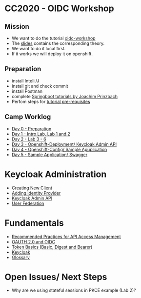 # CC2020 - OIDC Workshop
## Mission
- We want to do the tutorial [oidc-workshop](https://github.com/andifalk/secure-oauth2-oidc-workshop)
- The [slides](https://andifalk.github.io/oidc-workshop-spring-io-2019/#/) contains the corresponding theory.
- We want to do it local first.
- If it works we will deploy it on openshift.

## Preparation
- install Intelli/J
- install git and check commit
- install Postman
- complete [Springboot tutorials by Joachim Prinzbach](https://confluence.baloisenet.com/atlassian/pages/viewpage.action?pageId=1840186564)
- Perfom steps for [tutorial pre-requisites](https://andifalk.gitbook.io/openid-connect-workshop/introduction/setup)

## Camp Worklog
- [Day 0 - Preparation](./camp-worklog/Day-0.md)
- [Day 1 - Intro Lab, Lab 1 and 2](./camp-worklog/Day-1.md)
- [Day 2 - Lab 3 - 6](./camp-worklog/Day-2.md)
- [Day 3 - Openshift-Deployment/ Keycloak Admin API](./camp-worklog/Day-3.md)
- [Day 4 - Openshift-Config/ Sample Apüplication](./camp-worklog/Day-4.md)
- [Day 5 - Sample Application/ Swagger](./camp-worklog/Day-5.md)

# Keycloak Administration
- [Creating New Client](./keycloak-admin/new-client.md)
- [Adding Identity Provider](./keycloak-admin/idenity-provider.md)
- [Keycloak Admin API](./keycloak-admin/admin-client-api.md)
- [User Federation](./keycloak-admin/new-user-federation.md)

# Fundamentals
- [Recommended Practices for API Access Management](https://console-openshift-console.apps.okd.baloise.dev)
- [OAUTH 2.0 and OIDC](./fundamentals/oauth-and-oidc.md)
- [Token Basics (Basic, Digest and Bearer)](./fundamentals/token-basics.md)
- [Keycloak](./fundamentals/keycloak.md)
- [Glossary](./fundamentals/glossary.md)

# Open Issues/ Next Steps
- Why are we using stateful sessions in PKCE example (Lab 2)? 
